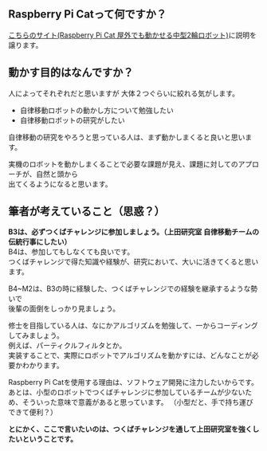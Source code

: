## Raspberry Pi Catって何ですか？
[こちらのサイト(Raspberry Pi Cat 屋外でも動かせる中型2輪ロボット)](https://rt-net.jp/products/raspberry-pi-cat/)に説明を譲ります。

## 動かす目的はなんですか？
人によってそれぞれだと思いますが
大体２つぐらいに絞れる気がします。

* 自律移動ロボットの動かし方について勉強したい
* 自律移動ロボットの研究がしたい

自律移動の研究をやろうと思っている人は、まず動かしまくると良いと思います。

実機のロボットを動かしまくることで必要な課題が見え、課題に対してのアプローチが、自然と頭から  
出てくるようになると思います。

## 筆者が考えていること（思惑？）

**B3は、必ずつくばチャレンジに参加しましょう。（上田研究室 自律移動チームの伝統行事にしたい）**    
B4は、参加してもしなくても良いです。  
つくばチャレンジで得た知識や経験が、研究において、大いに活きてくると思います。

B4~M2は、B3の時に経験した、つくばチャレンジでの経験を継承するような勢いで  
後輩の面倒をしっかり見ましょう。

修士を目指している人は、なにかアルゴリズムを勉強して、一からコーディングしてみましょう。  
例えば、パーティクルフィルタとか。  
実装することで、実際にロボットでアルゴリズムを動かすには、どんなことが必要かわかります。

Raspberry Pi Catを使用する理由は、ソフトウェア開発に注力したいからです。  
あとは、小型のロボットでつくばチャレンジに参加しているチームが少ないため、そういった意味で意義があると思っています。
（小型だと、手で持ち運びできて便利？）

**とにかく、ここで言いたいのは、つくばチャレンジを通して上田研究室を強くしたいということです。**